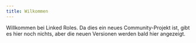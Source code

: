 ```yaml
---
title: Wilkommen
---
```

Willkommen bei Linked Roles. Da dies ein neues Community-Projekt ist, gibt es hier noch nichts, aber die neuen Versionen werden bald hier angezeigt.